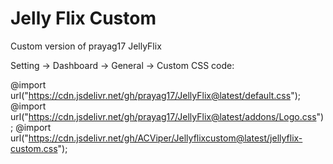 # Jelly Flix Custom
Custom version of prayag17 JellyFlix

Setting -> Dashboard -> General -> Custom CSS code:

@import url("https://cdn.jsdelivr.net/gh/prayag17/JellyFlix@latest/default.css");
@import url("https://cdn.jsdelivr.net/gh/prayag17/JellyFlix@latest/addons/Logo.css");
@import url("https://cdn.jsdelivr.net/gh/ACViper/Jellyflixcustom@latest/jellyflix-custom.css");
